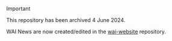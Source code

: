 > [!IMPORTANT]
> This repository has been archived 4 June 2024.
>
> WAI News are now created/edited in the [wai-website](https://github.com/w3c/wai-website) repository.

